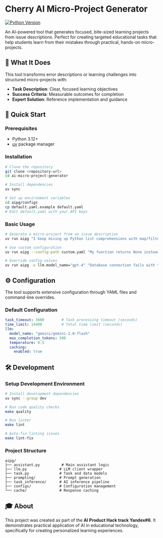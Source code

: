 # Cherry AI Micro-Project Generator

[![Python Version](https://img.shields.io/badge/python-3.12+-blue.svg)](https://python.org)

An AI-powered tool that generates focused, bite-sized learning projects from issue descriptions. Perfect for creating targeted educational tasks that help students learn from their mistakes through practical, hands-on micro-projects.

## 🎯 What It Does

This tool transforms error descriptions or learning challenges into structured micro-projects with:

- **Task Description**: Clear, focused learning objectives
- **Success Criteria**: Measurable outcomes for completion
- **Expert Solution**: Reference implementation and guidance

## 🚀 Quick Start

### Prerequisites

- Python 3.12+
- [uv](https://github.com/astral-sh/uv) package manager

### Installation

```bash
# Clone the repository
git clone <repository-url>
cd ai-micro-project-generator

# Install dependencies
uv sync

# Set up environment variables
cd aipg/configs
cp default.yaml.example default.yaml
# Edit default.yaml with your API keys
```

### Basic Usage

```bash
# Generate a micro-project from an issue description
uv run aipg "I keep mixing up Python list comprehensions with map/filter"

# Use custom configuration
uv run aipg --config-path custom.yaml "My function returns None instead of expected value"

# Override config values
uv run aipg -o llm.model_name="gpt-4" "Database connection fails with timeout"
```

## ⚙️ Configuration

The tool supports extensive configuration through YAML files and command-line overrides.

### Default Configuration

```yaml
task_timeout: 3600        # Task processing timeout (seconds)
time_limit: 14400         # Total time limit (seconds)
llm:
  model_name: "gemini/gemini-2.0-flash"
  max_completion_tokens: 500
  temperature: 0.5
  caching:
    enabled: true
```

## 🛠️ Development

### Setup Development Environment

```bash
# Install development dependencies
uv sync --group dev

# Run code quality checks
make quality

# Run linter
make lint

# Auto-fix linting issues
make lint-fix
```

### Project Structure

```
aipg/
├── assistant.py          # Main assistant logic
├── llm.py               # LLM client wrapper
├── task.py              # Task and data models
├── prompting/           # Prompt generation
├── task_inference/      # AI inference pipeline
├── configs/             # Configuration management
└── cache/               # Response caching
```

## 🎓 About

This project was created as part of the **AI Product Hack track Yandex#6**. It demonstrates practical application of AI in educational technology, specifically for creating personalized learning experiences.
